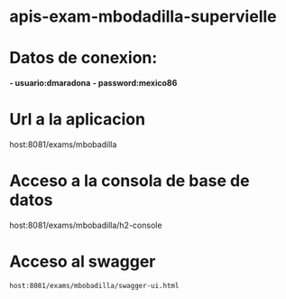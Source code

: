 # apis-exam-mbodadilla-supervielle
# Datos de conexion:
**- usuario:dmaradona**
**- password:mexico86**
# Url a la aplicacion
host:8081/exams/mbobadilla
 
# Acceso a la consola de base de datos
  host:8081/exams/mbobadilla/h2-console
    
# Acceso al swagger
    host:8081/exams/mbobadilla/swagger-ui.html
